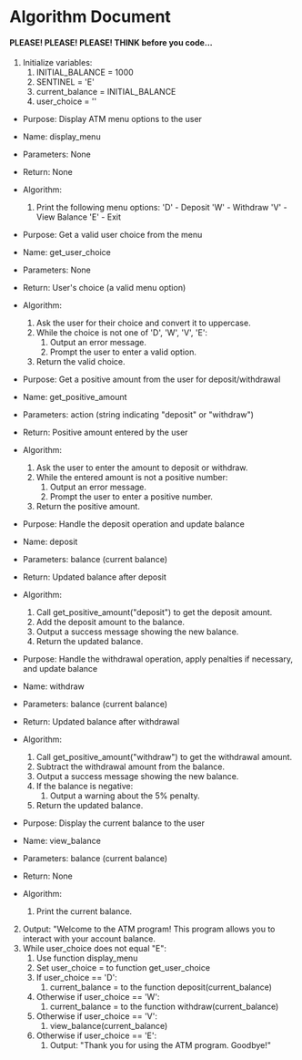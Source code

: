 # Algorithm Document
#### PLEASE! PLEASE! PLEASE! THINK before you code...
1. Initialize variables:
    1. INITIAL_BALANCE = 1000
    2. SENTINEL = 'E'
    3. current_balance = INITIAL_BALANCE
    4. user_choice = ''

* Purpose: Display ATM menu options to the user
* Name: display_menu
* Parameters: None
* Return: None
* Algorithm:
  1. Print the following menu options:
  'D' - Deposit
  'W' - Withdraw
  'V' - View Balance
  'E' - Exit

* Purpose: Get a valid user choice from the menu
* Name: get_user_choice
* Parameters: None
* Return: User's choice (a valid menu option)
* Algorithm:
  1. Ask the user for their choice and convert it to uppercase.
  2. While the choice is not one of 'D', 'W', 'V', 'E':
     1. Output an error message.
     2. Prompt the user to enter a valid option.
  3. Return the valid choice.

* Purpose: Get a positive amount from the user for deposit/withdrawal
* Name: get_positive_amount
* Parameters: action (string indicating "deposit" or "withdraw")
* Return: Positive amount entered by the user
* Algorithm:
  1. Ask the user to enter the amount to deposit or withdraw.
  2. While the entered amount is not a positive number:
     1. Output an error message.
     2. Prompt the user to enter a positive number.
  3. Return the positive amount. 

* Purpose: Handle the deposit operation and update balance
* Name: deposit
* Parameters: balance (current balance)
* Return: Updated balance after deposit
* Algorithm:
  1. Call get_positive_amount("deposit") to get the deposit amount.
  2. Add the deposit amount to the balance.
  3. Output a success message showing the new balance. 
  4. Return the updated balance.
 
* Purpose: Handle the withdrawal operation, apply penalties if necessary, and update balance
* Name: withdraw
* Parameters: balance (current balance)
* Return: Updated balance after withdrawal
* Algorithm:
  1. Call get_positive_amount("withdraw") to get the withdrawal amount.
  2. Subtract the withdrawal amount from the balance.
  3. Output a success message showing the new balance.
  4. If the balance is negative:
     1. Output a warning about the 5% penalty.
  5. Return the updated balance.

* Purpose: Display the current balance to the user
* Name: view_balance
* Parameters: balance (current balance)
* Return: None
* Algorithm:
  1. Print the current balance.

2. Output: "Welcome to the ATM program! This program allows you to interact with your account balance.
3. While user_choice does not equal "E":
   1. Use function display_menu
   2. Set user_choice = to function get_user_choice
   3. If user_choice == 'D':
      1. current_balance = to the function deposit(current_balance)
   4. Otherwise if user_choice == 'W':
      1. current_balance = to the function withdraw(current_balance)
   5. Otherwise if user_choice == 'V':
      1. view_balance(current_balance)
   6. Otherwise if user_choice == 'E':
      1. Output: "Thank you for using the ATM program. Goodbye!"





